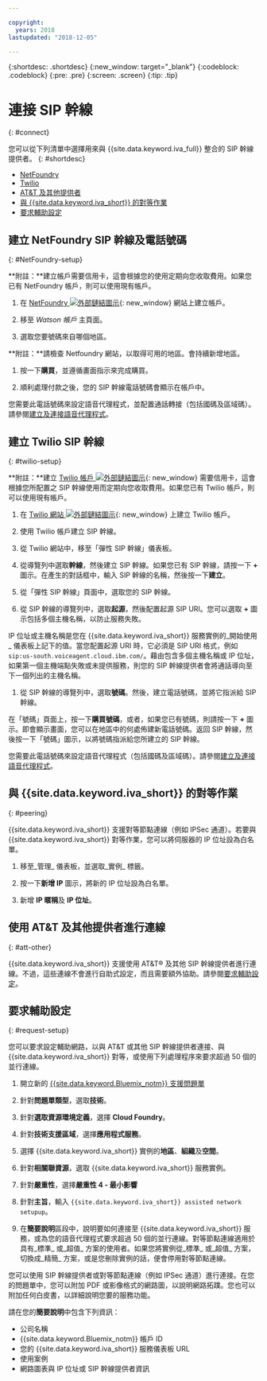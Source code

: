 ```yaml
---

copyright:
  years: 2018
lastupdated: "2018-12-05"

---
```


{:shortdesc: .shortdesc}
{:new_window: target="_blank"}
{:codeblock: .codeblock}
{:pre: .pre}
{:screen: .screen}
{:tip: .tip}


# 連接 SIP 幹線
{: #connect}

您可以從下列清單中選擇用來與 {{site.data.keyword.iva_full}} 整合的 SIP 幹線提供者。
{: #shortdesc}

* [NetFoundry](#NetFoundry-setup)
* [Twilio](#twilio-setup)
* [AT&T 及其他提供者](#att-other)
* [與 {{site.data.keyword.iva_short}} 的對等作業](#peering)
* [要求輔助設定](#request-setup)

## 建立 NetFoundry SIP 幹線及電話號碼
{: #NetFoundry-setup}

**附註：**建立帳戶需要信用卡，這會根據您的使用定期向您收取費用。如果您已有 NetFoundry 帳戶，則可以使用現有帳戶。

1. 在 [NetFoundry ![外部鏈結圖示](../../icons/launch-glyph.svg "外部鏈結圖示")](https://watson.netfoundry.io/watson-login){: new_window} 網站上建立帳戶。

1. 移至 _Watson 帳戶_ 主頁面。

1. 選取您要號碼來自哪個地區。

  **附註：**請檢查 Netfoundry 網站，以取得可用的地區。會持續新增地區。

1. 按一下**購買**，並遵循畫面指示來完成購買。

1. 順利處理付款之後，您的 SIP 幹線電話號碼會顯示在帳戶中。

您需要此電話號碼來設定語音代理程式，並配置通話轉接（包括國碼及區域碼）。請參閱[建立及連接語音代理程式](getting-started.html#step3)。


## 建立 Twilio SIP 幹線
{: #twilio-setup}

**附註：**建立 [Twilio 帳戶 ![外部鏈結圖示](../../icons/launch-glyph.svg "外部鏈結圖示")](https://www.twilio.com/try-twilio){: new_window} 需要信用卡，這會根據您所配置之 SIP 幹線使用而定期向您收取費用。如果您已有 Twilio 帳戶，則可以使用現有帳戶。

  1. 在 [Twilio 網站 ![外部鏈結圖示](../../icons/launch-glyph.svg "外部鏈結圖示")](https://www.twilio.com/try-twilio){: new_window} 上建立 Twilio 帳戶。

  1. 使用 Twilio 帳戶建立 SIP 幹線。

  1. 從 Twilio 網站中，移至「彈性 SIP 幹線」儀表板。

  1. 從導覽列中選取**幹線**，然後建立 SIP 幹線。如果您已有 SIP 幹線，請按一下 **+** 圖示。在產生的對話框中，輸入 SIP 幹線的名稱，然後按一下**建立**。

  1. 從「彈性 SIP 幹線」頁面中，選取您的 SIP 幹線。

  1. 從 SIP 幹線的導覽列中，選取**起源**，然後配置起源 SIP URI。您可以選取 **+** 圖示包括多個主機名稱，以防止服務失敗。

  IP 位址或主機名稱是您在 {{site.data.keyword.iva_short}} 服務實例的_開始使用_ 儀表板上記下的值。當您配置起源 URI 時，它必須是 SIP URI 格式，例如 `sip:us-south.voiceagent.cloud.ibm.com/`。藉由包含多個主機名稱或 IP 位址，如果第一個主機端點失敗或未提供服務，則您的 SIP 幹線提供者會將通話導向至下一個列出的主機名稱。

  1. 從 SIP 幹線的導覽列中，選取**號碼**。然後，建立電話號碼，並將它指派給 SIP 幹線。

  在「號碼」頁面上，按一下**購買號碼**，或者，如果您已有號碼，則請按一下 **+** 圖示。即會顯示畫面，您可以在地區中的何處佈建新電話號碼。返回 SIP 幹線，然後按一下「號碼」圖示，以將號碼指派給您所建立的 SIP 幹線。

  您需要此電話號碼來設定語音代理程式（包括國碼及區域碼）。請參閱[建立及連接語音代理程式](getting-started.html#step3)。

## 與 {{site.data.keyword.iva_short}} 的對等作業
{: #peering}

{{site.data.keyword.iva_short}} 支援對等節點連線（例如 IPSec 通道）。若要與 {{site.data.keyword.iva_short}} 對等作業，您可以將伺服器的 IP 位址設為白名單。

1. 移至_管理_ 儀表板，並選取_實例_ 標籤。

1. 按一下**新增 IP** 圖示，將新的 IP 位址設為白名單。

1. 新增 **IP 暱稱**及 **IP 位址**。

## 使用 AT&T 及其他提供者進行連線
{: #att-other}

{{site.data.keyword.iva_short}} 支援使用 AT&T&reg; 及其他 SIP 幹線提供者進行連線。不過，這些連線不會進行自助式設定，而且需要額外協助。請參閱[要求輔助設定](#request-setup)。

## 要求輔助設定
{: #request-setup}

您可以要求設定輔助網路，以與 AT&T 或其他 SIP 幹線提供者連接、與 {{site.data.keyword.iva_short}} 對等，或使用下列處理程序來要求超過 50 個的並行連線。

1. 開立新的 [{{site.data.keyword.Bluemix_notm}} 支援問題單](https://cloud.ibm.com/unifiedsupport/tickets/add)

1. 針對**問題單類型**，選取**技術**。

1. 針對**選取資源環境定義**，選擇 **Cloud Foundry**。

1. 針對**技術支援區域**，選擇**應用程式服務**。

1. 選擇 {{site.data.keyword.iva_short}} 實例的**地區**、**組織**及**空間**。

1. 針對**相關聯資源**，選取 {{site.data.keyword.iva_short}} 服務實例。

1. 針對**嚴重性**，選擇**嚴重性 4 - 最小影響**

1. 針對**主旨**，輸入 `{{site.data.keyword.iva_short}} assisted network setupup`。

1. 在**簡要說明**區段中，說明要如何連接至 {{site.data.keyword.iva_short}} 服務，或為您的語音代理程式要求超過 50 個的並行連線。對等節點連線適用於具有_標準_ 或_超值_ 方案的使用者。如果您將實例從_標準_ 或_超值_ 方案，切換成_精簡_ 方案，或是您刪除實例的話，便會停用對等節點連線。

  您可以使用 SIP 幹線提供者或對等節點連線（例如 IPSec 通道）進行連接。在您的問題單中，您可以附加 PDF 或影像格式的網路圖，以說明網路拓蹼。您也可以附加任何白皮書，以詳細說明您要的服務功能。

  請在您的**簡要說明**中包含下列資訊：
  * 公司名稱
  * {{site.data.keyword.Bluemix_notm}} 帳戶 ID
  * 您的 {{site.data.keyword.iva_short}} 服務儀表板 URL
  * 使用案例
  * 網路圖表與 IP 位址或 SIP 幹線提供者資訊
